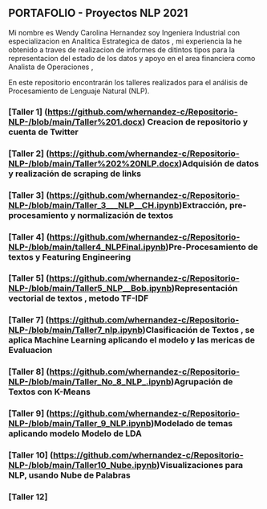 ## PORTAFOLIO - Proyectos NLP 2021
Mi nombre es Wendy Carolina Hernandez soy Ingeniera Industrial con especializacion en Analitica Estrategica de datos , mi experiencia la he obtenido a traves de realizacion de informes de ditintos tipos para la representacion del estado de los datos y apoyo en el area financiera como Analista de Operaciones ,

En este repositorio encontrarán los talleres realizados para el análisis de Procesamiento de Lenguaje Natural (NLP).

### [Taller 1] (https://github.com/whernandez-c/Repositorio-NLP-/blob/main/Taller%201.docx) Creacion de repositorio y cuenta de Twitter

### [Taller 2] (https://github.com/whernandez-c/Repositorio-NLP-/blob/main/Taller%202%20NLP.docx)Adquisión de datos y realización de scraping de links

### [Taller 3] (https://github.com/whernandez-c/Repositorio-NLP-/blob/main/Taller_3___NLP__CH.ipynb)Extracción, pre-procesamiento y normalización de textos

### [Taller 4] (https://github.com/whernandez-c/Repositorio-NLP-/blob/main/taller4_NLPFinal.ipynb)Pre-Procesamiento de textos y Featuring Engineering

### [Taller 5] (https://github.com/whernandez-c/Repositorio-NLP-/blob/main/Taller5_NLP__Bob.ipynb)Representación vectorial de textos , metodo TF-IDF

### [Taller 7] (https://github.com/whernandez-c/Repositorio-NLP-/blob/main/Taller7_nlp.ipynb)Clasificación de Textos , se aplica Machine Learning aplicando el modelo y las mericas de Evaluacion

### [Taller 8] (https://github.com/whernandez-c/Repositorio-NLP-/blob/main/Taller_No_8_NLP_.ipynb)Agrupación de Textos con K-Means

### [Taller 9] (https://github.com/whernandez-c/Repositorio-NLP-/blob/main/Taller_9_NLP.ipynb)Modelado de temas aplicando modelo Modelo de LDA 

### [Taller 10] (https://github.com/whernandez-c/Repositorio-NLP-/blob/main/Taller10_Nube.ipynb)Visualizaciones para NLP, usando Nube de Palabras

### [Taller 12] 
